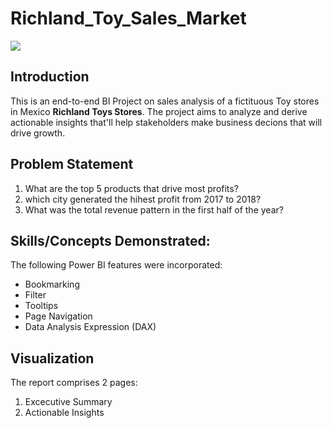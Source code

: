# Richland_Toy_Sales_Market

![](Toy_Shop.jpg)

## Introduction

This is an end-to-end BI Project on sales analysis of a fictituous Toy stores in Mexico **Richland Toys Stores**. The project aims to analyze and derive actionable insights that'll help stakeholders make business decions that will drive growth.

## Problem Statement

1. What are the top 5 products that drive most profits?
2.  which city generated the hihest profit from 2017 to 2018?
3.  What was the total revenue pattern in the first half of the year?

## Skills/Concepts Demonstrated:

The following Power BI features were incorporated:
- Bookmarking
- Filter
- Tooltips
- Page Navigation
- Data Analysis Expression (DAX)

## Visualization
The report comprises 2 pages:
1.  Excecutive Summary
2.  Actionable Insights 
